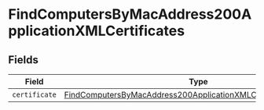 # FindComputersByMacAddress200ApplicationXMLCertificates


## Fields

| Field                                                                                                                                                             | Type                                                                                                                                                              | Required                                                                                                                                                          | Description                                                                                                                                                       |
| ----------------------------------------------------------------------------------------------------------------------------------------------------------------- | ----------------------------------------------------------------------------------------------------------------------------------------------------------------- | ----------------------------------------------------------------------------------------------------------------------------------------------------------------- | ----------------------------------------------------------------------------------------------------------------------------------------------------------------- |
| `certificate`                                                                                                                                                     | [FindComputersByMacAddress200ApplicationXMLCertificatesCertificate](../../models/operations/findcomputersbymacaddress200applicationxmlcertificatescertificate.md) | :heavy_minus_sign:                                                                                                                                                | N/A                                                                                                                                                               |